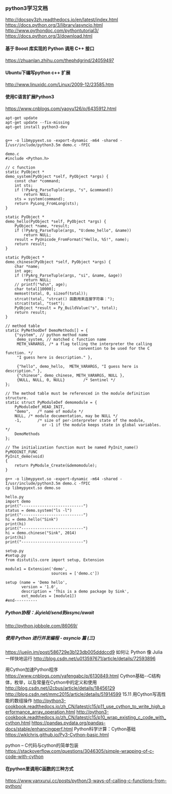 
### python3学习文档
http://docspy3zh.readthedocs.io/en/latest/index.html
https://docs.python.org/3/library/asyncio.html
http://www.pythondoc.com/pythontutorial3/
https://docs.python.org/3/download.html

#### 基于 Boost 库实现的 Python 调用 C++ 接口
https://zhuanlan.zhihu.com/thephdgrind/24059497
#### Ubuntu下编写python c++ 扩展
http://www.linuxidc.com/Linux/2009-12/23585.htm


#### 使用C语言扩展Python3
https://www.cnblogs.com/yaoyu126/p/6435912.html
```
apt-get update
apt-get update --fix-missing
apt-get install python3-dev


g++ -o libmypyext.so -export-dynamic -m64 -shared -I/usr/include/python3.5m demo.c -fPIC

demo.c
#include <Python.h>

// c function
static PyObject *
demo_system(PyObject *self, PyObject *args) {
    const char *command;
    int sts;
    if (!PyArg_ParseTuple(args, "s", &command))
        return NULL;
    sts = system(command);
    return PyLong_FromLong(sts);
}

static PyObject *
demo_hello(PyObject *self, PyObject *args) {
    PyObject *name, *result;
    if (!PyArg_ParseTuple(args, "U:demo_hello", &name))
        return NULL;
    result = PyUnicode_FromFormat("Hello, %S!", name);
    return result;
}

static PyObject *
demo_chinese(PyObject *self, PyObject *args) {
    char *name;
    int age;
    if (!PyArg_ParseTuple(args, "si", &name, &age))
        return NULL;
    // printf("%d\n", age);
    char total[10000];
    memset(total, 0, sizeof(total));
    strcat(total, "strcat() 函数用来连接字符串：");
    strcat(total, "tset");
    PyObject *result = Py_BuildValue("s", total);
    return result;
}

// method table
static PyMethodDef DemoMethods[] = {
    {"system", // python method name
     demo_system, // matched c function name
     METH_VARARGS, /* a flag telling the interpreter the calling
                                convention to be used for the C function. */
     "I guess here is description." },

     {"hello", demo_hello,  METH_VARARGS, "I guess here is description." },
     {"chinese", demo_chinese, METH_VARARGS, NULL },
     {NULL, NULL, 0, NULL}        /* Sentinel */
};

// The method table must be referenced in the module definition structure.
static struct PyModuleDef demomodule = {
    PyModuleDef_HEAD_INIT,
    "demo",   /* name of module */
    NULL, /* module documentation, may be NULL */
    -1,       /* size of per-interpreter state of the module,
                or -1 if the module keeps state in global variables. */
    DemoMethods
};

// The initialization function must be named PyInit_name()
PyMODINIT_FUNC
PyInit_demo(void)
{
    return PyModule_Create(&demomodule);
}

g++ -o libmypyext.so -export-dynamic -m64 -shared -I/usr/include/python3.5m demo.c -fPIC
cp libmypyext.so demo.so

hello.py
import demo
print("---------------------------")
status = demo.system("ls -l")
print("---------------------------")
hi = demo.hello("Sink")
print(hi)
print("---------------------------")
hi = demo.chinese("Sink", 2014)
print(hi)
print("---------------------------")

setup.py
#setup.py
from distutils.core import setup, Extension

module1 = Extension('demo',
                    sources = ['demo.c'])

setup (name = 'Demo hello',
       version = '1.0',
       description = 'This is a demo package by Sink',
       ext_modules = [module1])
#end----------

```
##### Python协程：从yield/send到async/await
http://python.jobbole.com/86069/
##### 使用 Python 进行并发编程 - asyncio 篇 (三)
https://juejin.im/post/586729e3b123db005dddccd9
如何让 Python 像 Julia 一样快地运行
http://blog.csdn.net/u013597671/article/details/72593896


用Cython加速Python程序
https://www.cnblogs.com/yafengabc/p/6130849.html
Cython基础--C结构体，枚举，以及常量在Cython中的定义和使用
http://blog.csdn.net/i2cbus/article/details/18456129
http://blog.csdn.net/mmc2015/article/details/51914599
15.11 用Cython写高性能的数组操作
http://python3-cookbook.readthedocs.io/zh_CN/latest/c15/p11_use_cython_to_write_high_performance_array_operation.html
http://python3-cookbook.readthedocs.io/zh_CN/latest/c15/p10_wrap_existing_c_code_with_cython.html
https://pandas.pydata.org/pandas-docs/stable/enhancingperf.html
Python科学计算：Cython基础
https://wklchris.github.io/Py3-Cython-basic.html

python – C代码与cython的简单包装
https://stackoverflow.com/questions/3046305/simple-wrapping-of-c-code-with-cython
####  在python里调用C函数的三种方式
https://www.yanxurui.cc/posts/python/3-ways-of-calling-c-functions-from-python/
